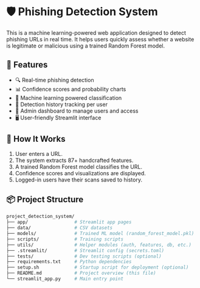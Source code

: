 # 🛡️ Phishing Detection System

This is a machine learning-powered web application designed to detect phishing URLs in real time. It helps users quickly assess whether a website is legitimate or malicious using a trained Random Forest model.

## 🚀 Features

- 🔍 Real-time phishing detection
- 📊 Confidence scores and probability charts
- 🧠 Machine learning powered classification
- 🧾 Detection history tracking per user
- 🔐 Admin dashboard to manage users and access
- 🖥️ User-friendly Streamlit interface

## 🧪 How It Works

1. User enters a URL.
2. The system extracts 87+ handcrafted features.
3. A trained Random Forest model classifies the URL.
4. Confidence scores and visualizations are displayed.
5. Logged-in users have their scans saved to history.

## 📦 Project Structure

```bash
project_detection_system/
├── app/                 # Streamlit app pages
├── data/                # CSV datasets
├── models/              # Trained ML model (random_forest_model.pkl)
├── scripts/             # Training scripts
├── utils/               # Helper modules (auth, features, db, etc.)
├── .streamlit/          # Streamlit config (secrets.toml)
├── tests/               # Dev testing scripts (optional)
├── requirements.txt     # Python dependencies
├── setup.sh             # Startup script for deployment (optional)
├── README.md            # Project overview (this file)
└── streamlit_app.py     # Main entry point
